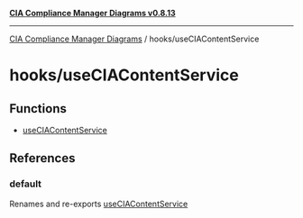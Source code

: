 [**CIA Compliance Manager Diagrams v0.8.13**](../../README.md)

***

[CIA Compliance Manager Diagrams](../../modules.md) / hooks/useCIAContentService

# hooks/useCIAContentService

## Functions

- [useCIAContentService](functions/useCIAContentService.md)

## References

### default

Renames and re-exports [useCIAContentService](functions/useCIAContentService.md)
